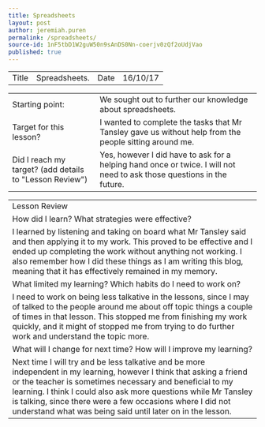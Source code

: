 ```yaml
---
title: Spreadsheets
layout: post
author: jeremiah.puren
permalink: /spreadsheets/
source-id: 1nF5tbD1W2guW50n9sAnDS0Nn-coerjv0zQf2oUdjVao
published: true
---
```

<table>
  <tr>
    <td>Title</td>
    <td>Spreadsheets.</td>
    <td>Date</td>
    <td>16/10/17</td>
  </tr>
</table>


<table>
  <tr>
    <td>Starting point:</td>
    <td>We sought out to further our knowledge about spreadsheets.</td>
  </tr>
  <tr>
    <td>Target for this lesson?</td>
    <td>I wanted to complete the tasks that Mr Tansley gave us without help from the people sitting around me.</td>
  </tr>
  <tr>
    <td>Did I reach my target? 
(add details to "Lesson Review")</td>
    <td>Yes, however I did have to ask for a helping hand once or twice. I will not need to ask those questions in the future.</td>
  </tr>
</table>


<table>
  <tr>
    <td>Lesson Review</td>
  </tr>
  <tr>
    <td>How did I learn? What strategies were effective? </td>
  </tr>
  <tr>
    <td>I learned by listening and taking on board what Mr Tansley said and then applying it to my work. This proved to be effective and I ended up completing the work without anything not working. I also remember how I did these things as I am writing this blog, meaning that it has effectively remained in my memory.</td>
  </tr>
  <tr>
    <td>What limited my learning? Which habits do I need to work on? </td>
  </tr>
  <tr>
    <td>I need to work on being less talkative in the lessons, since I may of talked to the people around me about off topic things a couple of times in that lesson. This stopped me from finishing my work quickly, and it might of stopped me from trying to do further work and understand the topic more.</td>
  </tr>
  <tr>
    <td>What will I change for next time? How will I improve my learning?</td>
  </tr>
  <tr>
    <td>Next time I will try and be less talkative and be more independent in my learning, however I think that asking a friend or the teacher is sometimes necessary and beneficial to my learning. I think I could also ask more questions while Mr Tansley is talking, since there were a few occasions where I did not understand what was being said until later on in the lesson.</td>
  </tr>
</table>


